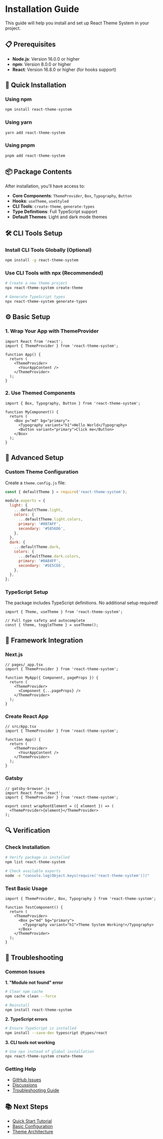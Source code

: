 # Installation Guide

This guide will help you install and set up React Theme System in your project.

## 📋 Prerequisites

- **Node.js**: Version 16.0.0 or higher
- **npm**: Version 8.0.0 or higher
- **React**: Version 16.8.0 or higher (for hooks support)

## 🚀 Quick Installation

### Using npm
```bash
npm install react-theme-system
```

### Using yarn
```bash
yarn add react-theme-system
```

### Using pnpm
```bash
pnpm add react-theme-system
```

## 📦 Package Contents

After installation, you'll have access to:

- **Core Components**: `ThemeProvider`, `Box`, `Typography`, `Button`
- **Hooks**: `useTheme`, `useStyled`
- **CLI Tools**: `create-theme`, `generate-types`
- **Type Definitions**: Full TypeScript support
- **Default Themes**: Light and dark mode themes

## 🛠️ CLI Tools Setup

### Install CLI Tools Globally (Optional)
```bash
npm install -g react-theme-system
```

### Use CLI Tools with npx (Recommended)
```bash
# Create a new theme project
npx react-theme-system create-theme

# Generate TypeScript types
npx react-theme-system generate-types
```

## ⚙️ Basic Setup

### 1. Wrap Your App with ThemeProvider

```tsx
import React from 'react';
import { ThemeProvider } from 'react-theme-system';

function App() {
  return (
    <ThemeProvider>
      <YourAppContent />
    </ThemeProvider>
  );
}
```

### 2. Use Themed Components

```tsx
import { Box, Typography, Button } from 'react-theme-system';

function MyComponent() {
  return (
    <Box p="md" bg="primary">
      <Typography variant="h1">Hello World</Typography>
      <Button variant="primary">Click me</Button>
    </Box>
  );
}
```

## 🔧 Advanced Setup

### Custom Theme Configuration

Create a `theme.config.js` file:

```javascript
const { defaultTheme } = require('react-theme-system');

module.exports = {
  light: {
    ...defaultTheme.light,
    colors: {
      ...defaultTheme.light.colors,
      primary: '#007AFF',
      secondary: '#5856D6',
    },
  },
  dark: {
    ...defaultTheme.dark,
    colors: {
      ...defaultTheme.dark.colors,
      primary: '#0A84FF',
      secondary: '#5E5CE6',
    },
  },
};
```

### TypeScript Setup

The package includes TypeScript definitions. No additional setup required!

```tsx
import { Theme, useTheme } from 'react-theme-system';

// Full type safety and autocomplete
const { theme, toggleTheme } = useTheme();
```

## 📱 Framework Integration

### Next.js
```tsx
// pages/_app.tsx
import { ThemeProvider } from 'react-theme-system';

function MyApp({ Component, pageProps }) {
  return (
    <ThemeProvider>
      <Component {...pageProps} />
    </ThemeProvider>
  );
}
```

### Create React App
```tsx
// src/App.tsx
import { ThemeProvider } from 'react-theme-system';

function App() {
  return (
    <ThemeProvider>
      <YourAppContent />
    </ThemeProvider>
  );
}
```

### Gatsby
```tsx
// gatsby-browser.js
import React from 'react';
import { ThemeProvider } from 'react-theme-system';

export const wrapRootElement = ({ element }) => (
  <ThemeProvider>{element}</ThemeProvider>
);
```

## 🔍 Verification

### Check Installation
```bash
# Verify package is installed
npm list react-theme-system

# Check available exports
node -e "console.log(Object.keys(require('react-theme-system')))"
```

### Test Basic Usage
```tsx
import { ThemeProvider, Box, Typography } from 'react-theme-system';

function TestComponent() {
  return (
    <ThemeProvider>
      <Box p="md" bg="primary">
        <Typography variant="h1">Theme System Working!</Typography>
      </Box>
    </ThemeProvider>
  );
}
```

## 🚨 Troubleshooting

### Common Issues

**1. "Module not found" error**
```bash
# Clear npm cache
npm cache clean --force

# Reinstall
npm install react-theme-system
```

**2. TypeScript errors**
```bash
# Ensure TypeScript is installed
npm install --save-dev typescript @types/react
```

**3. CLI tools not working**
```bash
# Use npx instead of global installation
npx react-theme-system create-theme
```

### Getting Help

- [GitHub Issues](https://github.com/salehammar/react-theme-system/issues)
- [Discussions](https://github.com/salehammar/react-theme-system/discussions)
- [Troubleshooting Guide](Troubleshooting)

## 📚 Next Steps

- [Quick Start Tutorial](Quick-Start-Tutorial)
- [Basic Configuration](Basic-Configuration)
- [Theme Architecture](Theme-Architecture)
